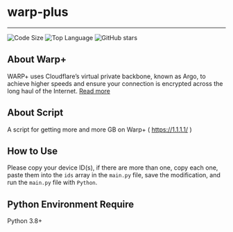 # warp-plus

------------------------

![Code Size](https://img.shields.io/github/languages/code-size/tony-aptx4869/warp-plus) ![Top Language](https://img.shields.io/github/languages/top/tony-aptx4869/warp-plus) ![GitHub stars](https://img.shields.io/github/stars/tony-aptx4869/warp-plus)


## About Warp+

WARP+ uses Cloudflare’s virtual private backbone, known as Argo, to achieve higher speeds and ensure your connection is encrypted across the long haul of the Internet. [Read more](https://blog.cloudflare.com/announcing-warp-plus/)

## About Script

A script for getting more and more GB on Warp+ ( https://1.1.1.1/ )

## How to Use

Please copy your device ID(s), if there are more than one, copy each one, paste them into the `ids` array in the `main.py` file, save the modification, and run the `main.py` file with `Python`.

## Python Environment Require

Python 3.8+

